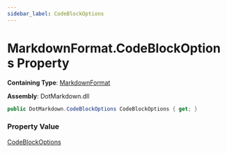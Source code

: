 ```yaml
---
sidebar_label: CodeBlockOptions
---
```


# MarkdownFormat\.CodeBlockOptions Property

**Containing Type**: [MarkdownFormat](../index.md)

**Assembly**: DotMarkdown\.dll

```csharp
public DotMarkdown.CodeBlockOptions CodeBlockOptions { get; }
```

### Property Value

[CodeBlockOptions](../../CodeBlockOptions/index.md)

